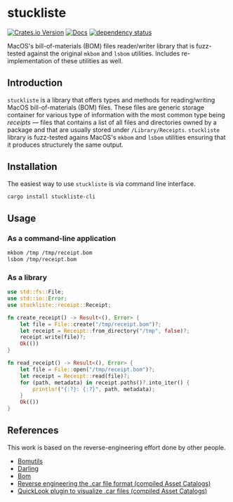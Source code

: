 # stuckliste

[![Crates.io Version](https://img.shields.io/crates/v/stuckliste)](https://crates.io/crates/stuckliste)
[![Docs](https://docs.rs/stuckliste/badge.svg)](https://docs.rs/stuckliste)
[![dependency status](https://deps.rs/repo/github/igankevich/stuckliste/status.svg)](https://deps.rs/repo/github/igankevich/stuckliste)

MacOS's bill-of-materials (BOM) files reader/writer library that is
fuzz-tested against the original `mkbom` and `lsbom` utilities.
Includes re-implementation of these utilities as well.


## Introduction

`stuckliste` is a library that offers types and methods for reading/writing MacOS bill-of-materials (BOM) files.
These files are generic storage container for various type of information
with the most common type being _receipts_ —
files that contains a list of all files and directories owned by a package and
that are usually stored under `/Library/Receipts`.
`stuckliste` library is fuzz-tested agains MacOS's `mkbom` and `lsbom` utilities ensuring that 
it produces structurely the same output.


## Installation

The easiest way to use `stuckliste` is via command line interface.

```bash
cargo install stuckliste-cli
```


## Usage


### As a command-line application

```bash
mkbom /tmp /tmp/receipt.bom
lsbom /tmp/receipt.bom
```


### As a library

```rust
use std::fs::File;
use std::io::Error;
use stuckliste::receipt::Receipt;

fn create_receipt() -> Result<(), Error> {
    let file = File::create("/tmp/receipt.bom")?;
    let receipt = Receipt::from_directory("/tmp", false)?;
    receipt.write(file)?;
    Ok(())
}

fn read_receipt() -> Result<(), Error> {
    let file = File::open("/tmp/receipt.bom")?;
    let receipt = Receipt::read(file)?;
    for (path, metadata) in receipt.paths()?.into_iter() {
        println!("{:?}: {:?}", path, metadata);
    }
    Ok(())
}
```

## References

This work is based on the reverse-engineering effort done by other people.
- [Bomutils](https://github.com/hogliux/bomutils)
- [Darling](https://github.com/darlinghq/darling-installer)
- [Bom](https://github.com/iineva/bom)
- [Reverse engineering the .car file format (compiled Asset Catalogs)](https://blog.timac.org/2018/1018-reverse-engineering-the-car-file-format/)
- [QuickLook plugin to visualize .car files (compiled Asset Catalogs)](https://blog.timac.org/2018/1112-quicklook-plugin-to-visualize-car-files/)
